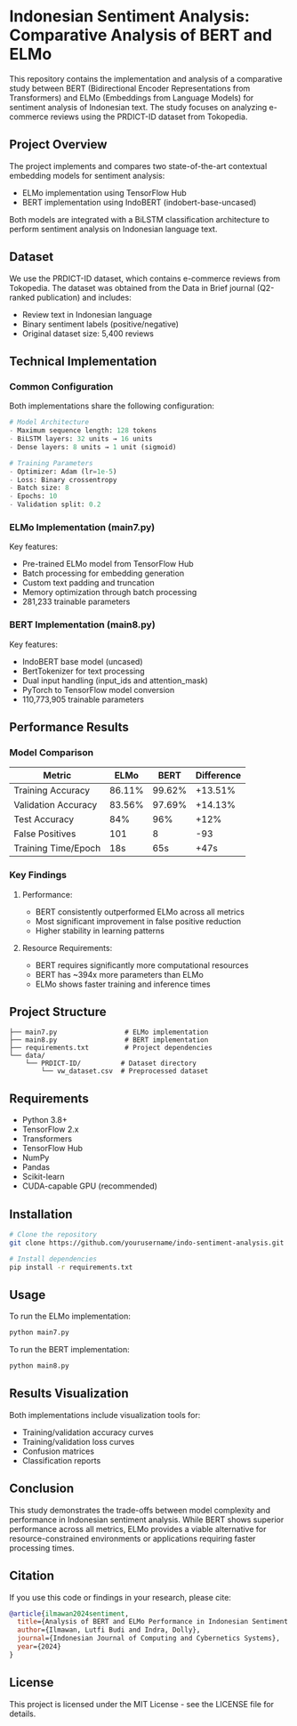 # Indonesian Sentiment Analysis: Comparative Analysis of BERT and ELMo

This repository contains the implementation and analysis of a comparative study between BERT (Bidirectional Encoder Representations from Transformers) and ELMo (Embeddings from Language Models) for sentiment analysis of Indonesian text. The study focuses on analyzing e-commerce reviews using the PRDICT-ID dataset from Tokopedia.

## Project Overview

The project implements and compares two state-of-the-art contextual embedding models for sentiment analysis:
- ELMo implementation using TensorFlow Hub
- BERT implementation using IndoBERT (indobert-base-uncased)

Both models are integrated with a BiLSTM classification architecture to perform sentiment analysis on Indonesian language text.

## Dataset

We use the PRDICT-ID dataset, which contains e-commerce reviews from Tokopedia. The dataset was obtained from the Data in Brief journal (Q2-ranked publication) and includes:
- Review text in Indonesian language
- Binary sentiment labels (positive/negative)
- Original dataset size: 5,400 reviews

## Technical Implementation

### Common Configuration

Both implementations share the following configuration:

```python
# Model Architecture
- Maximum sequence length: 128 tokens
- BiLSTM layers: 32 units → 16 units
- Dense layers: 8 units → 1 unit (sigmoid)

# Training Parameters
- Optimizer: Adam (lr=1e-5)
- Loss: Binary crossentropy
- Batch size: 8
- Epochs: 10
- Validation split: 0.2
```

### ELMo Implementation (main7.py)

Key features:
- Pre-trained ELMo model from TensorFlow Hub
- Batch processing for embedding generation
- Custom text padding and truncation
- Memory optimization through batch processing
- 281,233 trainable parameters

### BERT Implementation (main8.py)

Key features:
- IndoBERT base model (uncased)
- BertTokenizer for text processing
- Dual input handling (input_ids and attention_mask)
- PyTorch to TensorFlow model conversion
- 110,773,905 trainable parameters

## Performance Results

### Model Comparison

| Metric             | ELMo   | BERT   | Difference |
|-------------------|--------|--------|------------|
| Training Accuracy | 86.11% | 99.62% | +13.51%    |
| Validation Accuracy| 83.56% | 97.69% | +14.13%    |
| Test Accuracy     | 84%    | 96%    | +12%       |
| False Positives   | 101    | 8      | -93        |
| Training Time/Epoch| 18s    | 65s    | +47s       |

### Key Findings

1. Performance:
   - BERT consistently outperformed ELMo across all metrics
   - Most significant improvement in false positive reduction
   - Higher stability in learning patterns

2. Resource Requirements:
   - BERT requires significantly more computational resources
   - BERT has ~394x more parameters than ELMo
   - ELMo shows faster training and inference times

## Project Structure

```
├── main7.py                 # ELMo implementation
├── main8.py                 # BERT implementation
├── requirements.txt         # Project dependencies
└── data/
    └── PRDICT-ID/          # Dataset directory
        └── vw_dataset.csv  # Preprocessed dataset
```

## Requirements

- Python 3.8+
- TensorFlow 2.x
- Transformers
- TensorFlow Hub
- NumPy
- Pandas
- Scikit-learn
- CUDA-capable GPU (recommended)

## Installation

```bash
# Clone the repository
git clone https://github.com/yourusername/indo-sentiment-analysis.git

# Install dependencies
pip install -r requirements.txt
```

## Usage

To run the ELMo implementation:
```bash
python main7.py
```

To run the BERT implementation:
```bash
python main8.py
```

## Results Visualization

Both implementations include visualization tools for:
- Training/validation accuracy curves
- Training/validation loss curves
- Confusion matrices
- Classification reports

## Conclusion

This study demonstrates the trade-offs between model complexity and performance in Indonesian sentiment analysis. While BERT shows superior performance across all metrics, ELMo provides a viable alternative for resource-constrained environments or applications requiring faster processing times.

## Citation

If you use this code or findings in your research, please cite:

```bibtex
@article{ilmawan2024sentiment,
  title={Analysis of BERT and ELMo Performance in Indonesian Sentiment Classification},
  author={Ilmawan, Lutfi Budi and Indra, Dolly},
  journal={Indonesian Journal of Computing and Cybernetics Systems},
  year={2024}
}
```

## License

This project is licensed under the MIT License - see the LICENSE file for details.
